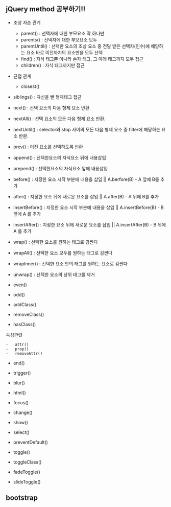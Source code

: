 ## jQuery method 공부하기!!

-   조상 자손 관계

    -   parent() : 선택자에 대한 부모요소 딱 하나만
    -   parents() : 선택자에 대한 부모요소 모두
    -   parentUntil() : 선택한 요소의 조상 요소 중 전달 받은 선택자(인수)에 해당하는 요소 바로 이전까지의 요소만을 모두 선택
    -   find() : 자식 태그뿐 아니라 손자 태그, 그 아래 태그까지 모두 접근
    -   children() : 자식 태그까지만 접근

-   근접 관계

    -   closest()

-   siblings() : 자신을 뺀 형제태그 접근

-   next() : 선택 요소의 다음 형제 요소 반환.
-   nextAll() : 선택 요소의 모든 다음 형제 요소 반환.
-   nextUntil() : selector와 stop 사이의 모든 다음 형제 요소 중 filter에 해당하는 요소 반환.
-   prev() : 이전 요소를 선택하도록 반환

-   append() : 선택한요소의 자식요소 뒤에 내용삽입
-   prepend() : 선택한요소의 자식요소 앞에 내용삽입
-   before() : 지정한 요소 시작 부분에 내용을 삽입 || A.berfore(B) - A 앞에 B를 추가
-   after() : 지정한 요소 뒤에 새로운 요소를 삽입 || A.after(B) - A 뒤에 B를 추가
-   insertBefore() : 지정한 요소 시작 부분에 내용을 삽입 || A.insertBefore(B) - B 앞에 A 를 추가
-   insertAfter() : 지정한 요소 뒤에 새로운 요소를 삽입 || A.insertAfter(B) - B 뒤에 A 를 추가
-   wrap() : 선택한 요소를 원하는 태그로 감싼다
-   wrapAll() : 선택한 요소 모두를 원하는 태그로 감싼다
-   wrapInner() : 선택한 요소 안의 태그를 원하는 요소로 감싼다
-   unwrap() : 선택한 요소의 상위 태그를 제거

-   even()
-   odd()
-   addClass()
-   removeClass()
-   hasClass()

속성관련

    -   attr()
    -   prop()
    -   removeAttr()

-   end()
-   trigger()

-   blur()
-   html()
-   focus()
-   change()
-   show()
-   select()

-   preventDefault()

-   toggle()
-   toggleClass()
-   fadeToggle()
-   slideToggle()

## bootstrap
